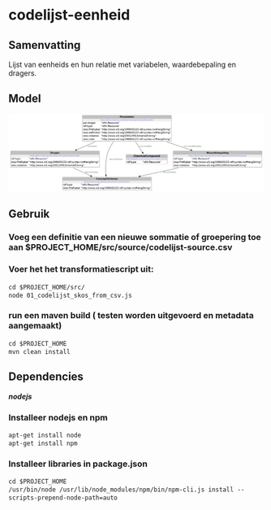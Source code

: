 # codelijst-eenheid

## Samenvatting
Lijst van eenheids en hun relatie met variabelen, waardebepaling en dragers.


## Model
![Model](src/documentation/model.png)

## Gebruik

### Voeg een definitie van een nieuwe sommatie of groepering toe aan $PROJECT_HOME/src/source/codelijst-source.csv

### Voer het het transformatiescript uit:
```
cd $PROJECT_HOME/src/
node 01_codelijst_skos_from_csv.js
```

### run een maven build ( testen worden uitgevoerd en metadata aangemaakt)
```
cd $PROJECT_HOME
mvn clean install
```

## Dependencies

**_nodejs_**

### Installeer nodejs en npm
```
apt-get install node
apt-get install npm
```

### Installeer libraries in package.json
```
cd $PROJECT_HOME
/usr/bin/node /usr/lib/node_modules/npm/bin/npm-cli.js install --scripts-prepend-node-path=auto
```

